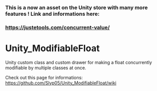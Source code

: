 ### This is a now an asset on the Unity store with many more features ! Link and informations here:
### https://justetools.com/concurrent-value/

# Unity_ModifiableFloat
Unity custom class and custom drawer for making a float concurrently modifiable by multiple classes at once.

Check out this page for informations:  
https://github.com/Slyp05/Unity_ModifiableFloat/wiki
